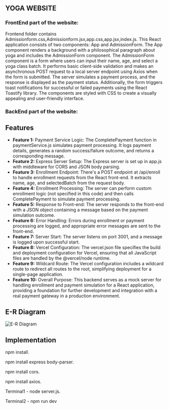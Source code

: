 ## YOGA WEBSITE

### FrontEnd part of the website:
Frontend folder contains Admissionform.css,Admissionform.jsx,app.css,app.jsx,index.js.
This React application consists of two components: App and AdmissionForm. The App component renders a background with a philosophical paragraph about yoga and includes the AdmissionForm component. The AdmissionForm component is a form where users can input their name, age, and select a yoga class batch. It performs basic client-side validation and makes an asynchronous POST request to a local server endpoint using Axios when the form is submitted. The server simulates a payment process, and the response is displayed as the payment status. Additionally, the form triggers toast notifications for successful or failed payments using the React Toastify library. The components are styled with CSS to create a visually appealing and user-friendly interface.

### BackEnd part of the website:
## Features

- **Feature 1:**
Payment Service Logic: The CompletePayment function in paymentService.js simulates payment processing. It logs payment details, generates a random success/failure outcome, and returns a corresponding message.
- **Feature 2:**
Express Server Setup: The Express server is set up in app.js with middleware for CORS and JSON body parsing.
- **Feature 3:**
Enrollment Endpoint: There's a POST endpoint at /api/enroll to handle enrollment requests from the React front-end. It extracts name, age, and selectedBatch from the request body.
- **Feature 4:**
Enrollment Processing: The server can perform custom enrollment logic (not specified in this code) and then calls CompletePayment to simulate payment processing.
- **Feature 5:**
Response to Front-end: The server responds to the front-end with a JSON object containing a message based on the payment simulation outcome.
- **Feature 6:**
Error Handling: Errors during enrollment or payment processing are logged, and appropriate error messages are sent to the front-end.
- **Feature 7:**
Server Start: The server listens on port 3001, and a message is logged upon successful start.
- **Feature 8:**
Vercel Configuration: The vercel.json file specifies the build and deployment configuration for Vercel, ensuring that all JavaScript files are handled by the @vercel/node runtime.
- **Feature 9:**
Wildcard Route: The Vercel configuration includes a wildcard route to redirect all routes to the root, simplifying deployment for a single-page application.
- **Feature 10:**
Overall Purpose: This backend serves as a mock server for handling enrollment and payment simulation for a React application, providing a foundation for further development and integration with a real payment gateway in a production environment.

## E-R Diagram
![E-R Diagram](https://github.com/Leesha-1211/yoga-app/assets/120728017/4d647052-00ce-4a00-8b0b-25b9406813b3)

## Implementation
npm install.  

npm install express body-parser.

npm install cors.

npm install axios.

Terminal1  - node server.js.

Terminal2 - npm run dev


